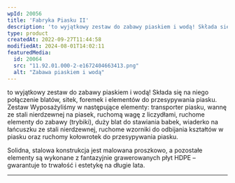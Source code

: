 ```yaml
---
wpId: 20056
title: 'Fabryka Piasku II'
description: 'to wyjątkowy zestaw do zabawy piaskiem i wodą! Składa się na niego połączenie blatów, sitek, foremek i elementów do przesypywania piasku. Zestaw Wyposażyliśmy w następujące elementy: transporter piasku, wannę ze stali nierdzewnej na piasek, ruchomą wagę z liczydłami, ruchome elementy do zabawy (trybiki), duży blat do stawiania babek, wiaderko na łańcuszku ze stali nierdzewnej, ruchome ...'
type: product
createdAt: 2022-09-27T11:44:58
modifiedAt: 2024-08-01T14:02:11
featuredMedia:
  id: 20064
  src: "11.92.01.000-2-e1672404663413.png"
  alt: "Zabawa piaskiem i wodą"
---
```



to wyjątkowy zestaw do zabawy piaskiem i wodą! Składa się na niego połączenie blatów, sitek, foremek i elementów do przesypywania piasku. Zestaw Wyposażyliśmy w następujące elementy: transporter piasku, wannę ze stali nierdzewnej na piasek, ruchomą wagę z liczydłami, ruchome elementy do zabawy (trybiki), duży blat do stawiania babek, wiaderko na łańcuszku ze stali nierdzewnej, ruchome wzorniki do odbijania kształtów w piasku oraz ruchomy kołowrotek do przesypywania piasku.

Solidna, stalowa konstrukcja jest malowana proszkowo, a pozostałe elementy są wykonane z fantazyjnie grawerowanych płyt HDPE – gwarantuje to trwałość i estetykę na długie lata.

* * *